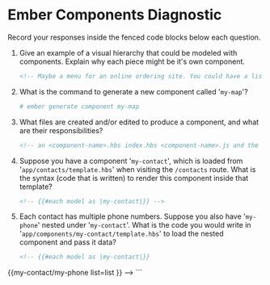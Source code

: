 # Ember Components Diagnostic

Record your responses inside the fenced code blocks below each question.

1.  Give an example of a visual hierarchy that could be modeled with components. Explain why each piece might be it's own component.

    ```md
    <!-- Maybe a menu for an online ordering site. You could have a list of types of food as then branching out from each of those would be the actual items in those types. So it would be restaurant has many types of food which each have many types of recipies.  -->
    ```
    <!-- I am wonder if you were looking for an actual picture of a relationship tree, or if you just wanted me to break it down like so. Also did you want actual examples of how you would structure it in ember? -->

1.  What is the command to generate a new component called '`my-map`'?

    ```sh
    # ember generate component my-map
    ```

1.  What files are created and/or edited to produce a component, and what are their responsibilities?

    ```md
    <!-- an <component-name>.hbs index.hbs <component-name>.js and the router-->
    ```

1.  Suppose you have a component '`my-contact`', which is loaded from
    '`app/contacts/template.hbs`' when visiting the `/contacts` route. What is
    the syntax (code that is written) to render this component inside that template?

    ```html
    <!-- {{#each model as |my-contact|}} -->
    ```

1.  Each contact has multiple phone numbers. Suppose you also have '`my-phone`'
    nested under '`my-contact`'. What is the code you would write in
    '`app/components/my-contact/template.hbs`' to load the nested component and
    pass it data?

    ```html
    <!-- {{#each model as |my-contact|}}
  {{my-contact/my-phone
     list=list
   }} -->
    ```
      <!-- I found these two questions weirdly worded based on the file structure. I was confused if it wasn't supposed to be app/templates/contacts based on yesterdays lesson. So I was confused on which part of the generated files we were supposed to be referencing as an example.  -->
